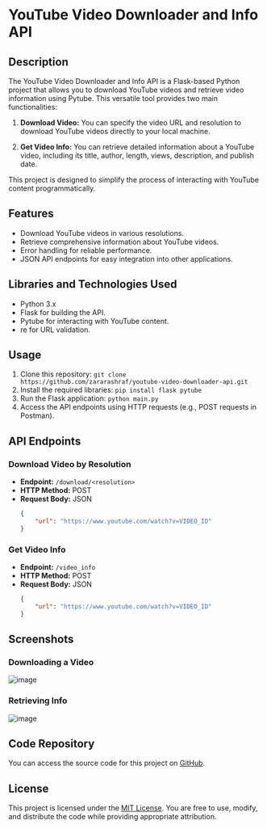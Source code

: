 # YouTube Video Downloader and Info API

## Description
The YouTube Video Downloader and Info API is a Flask-based Python project that allows you to download YouTube videos and retrieve video information using Pytube. This versatile tool provides two main functionalities:

1. **Download Video:** You can specify the video URL and resolution to download YouTube videos directly to your local machine.

2. **Get Video Info:** You can retrieve detailed information about a YouTube video, including its title, author, length, views, description, and publish date.

This project is designed to simplify the process of interacting with YouTube content programmatically.

## Features
- Download YouTube videos in various resolutions.
- Retrieve comprehensive information about YouTube videos.
- Error handling for reliable performance.
- JSON API endpoints for easy integration into other applications.

## Libraries and Technologies Used
- Python 3.x
- Flask for building the API.
- Pytube for interacting with YouTube content.
- re for URL validation.

## Usage
1. Clone this repository: `git clone https://github.com/zararashraf/youtube-video-downloader-api.git`
2. Install the required libraries: `pip install flask pytube`
3. Run the Flask application: `python main.py`
4. Access the API endpoints using HTTP requests (e.g., POST requests in Postman).

## API Endpoints

### Download Video by Resolution
- **Endpoint:** `/download/<resolution>`
- **HTTP Method:** POST
- **Request Body:** JSON
    ```json
    {
        "url": "https://www.youtube.com/watch?v=VIDEO_ID"
    }
    ```

### Get Video Info
- **Endpoint:** `/video_info`
- **HTTP Method:** POST
- **Request Body:** JSON
    ```json
    {
        "url": "https://www.youtube.com/watch?v=VIDEO_ID"
    }
    ```

## Screenshots
### Downloading a Video
![image](https://github.com/zararashraf/youtube-video-downloader-api/assets/36181292/edad60c8-27fc-4ed0-8243-21ffc4cc16cc)

### Retrieving Info
![image](https://github.com/zararashraf/youtube-video-downloader-api/assets/36181292/e0e3aeb3-fa97-41c7-9d89-971f2cda421e)


## Code Repository
You can access the source code for this project on [GitHub](https://github.com/zararashraf/youtube-video-downloader-api/blob/main/main.py).

## License
This project is licensed under the [MIT License](https://opensource.org/licenses/MIT). You are free to use, modify, and distribute the code while providing appropriate attribution.
